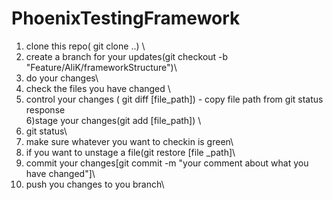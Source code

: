 # PhoenixTestingFramework

1) clone this repo( git clone ..) \
2) create a branch for your updates(git checkout -b "Feature/AliK/frameworkStructure")\
3) do your changes\
4) check the files you have changed \ 
5) control your changes ( git diff [file_path]) - copy file path from git status response\
6)stage your changes(git add [file_path]) \
7) git status\
8) make sure whatever you want to checkin is green\
9) if you want to unstage a file(git restore [file _path]\
10) commit your changes[git commit -m "your comment about what you have changed"]\
11) push you changes to you branch\

